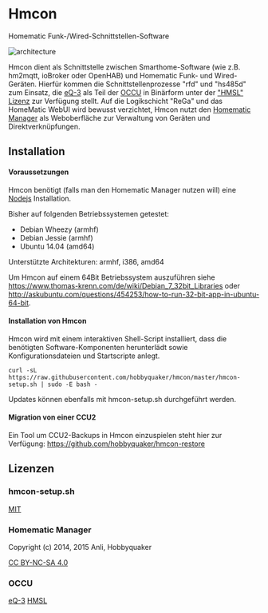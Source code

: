 # Hmcon

Homematic Funk-/Wired-Schnittstellen-Software

![architecture](img/hmcon-current.png)

Hmcon dient als Schnittstelle zwischen Smarthome-Software (wie z.B. hm2mqtt, ioBroker oder OpenHAB) und Homematic Funk-
und Wired-Geräten. Hierfür kommen die Schnittstellenprozesse "rfd" und "hs485d" zum Einsatz, die
[eQ-3](http://www.eq-3.de) als Teil der [OCCU](https://github.com/eq-3/occu) in Binärform unter der
["HMSL" Lizenz](https://github.com/eq-3/occu/blob/master/LicenseDE.txt) zur Verfügung stellt. Auf die Logikschicht
"ReGa" und das HomeMatic WebUI wird bewusst verzichtet, Hmcon nutzt den
[Homematic Manager](https://github.com/hobbyquaker/homematic-manager) als Weboberfläche zur Verwaltung von Geräten und
Direktverknüpfungen.


## Installation

#### Voraussetzungen

Hmcon benötigt (falls man den Homematic Manager nutzen will) eine [Nodejs](https://nodejs.org/) Installation.

Bisher auf folgenden Betriebssystemen getestet:

* Debian Wheezy (armhf)
* Debian Jessie (armhf)
* Ubuntu 14.04 (amd64)

Unterstützte Architekturen: armhf, i386, amd64

Um Hmcon auf einem 64Bit Betriebssystem auszuführen siehe
https://www.thomas-krenn.com/de/wiki/Debian_7_32bit_Libraries oder http://askubuntu.com/questions/454253/how-to-run-32-bit-app-in-ubuntu-64-bit.

#### Installation von Hmcon

Hmcon wird mit einem interaktiven Shell-Script installiert, dass die benötigten Software-Komponenten herunterlädt sowie
Konfigurationsdateien und Startscripte anlegt.

```Shell
curl -sL https://raw.githubusercontent.com/hobbyquaker/hmcon/master/hmcon-setup.sh | sudo -E bash -
```

Updates können ebenfalls mit hmcon-setup.sh durchgeführt werden.


#### Migration von einer CCU2

Ein Tool um CCU2-Backups in Hmcon einzuspielen steht hier zur Verfügung: https://github.com/hobbyquaker/hmcon-restore

## Lizenzen


### hmcon-setup.sh

[MIT](http://de.wikipedia.org/wiki/MIT-Lizenz)

### Homematic Manager

Copyright (c) 2014, 2015 Anli, Hobbyquaker

[CC BY-NC-SA 4.0](http://creativecommons.org/licenses/by-nc-sa/4.0/)

### OCCU

[eQ-3](http://www.eq-3.de) [HMSL](https://github.com/eq-3/occu/blob/master/LicenseDE.txt)
